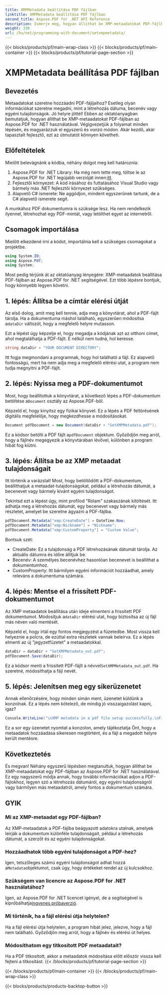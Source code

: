 ```yaml
---
title: XMPMetadata beállítása PDF fájlban
linktitle: XMPMetadata beállítása PDF fájlban
second_title: Aspose.PDF for .NET API Reference
description: Ismerje meg, hogyan állíthat be XMP-metaadatokat PDF-fájlban az Aspose.PDF for .NET használatával. Ez a lépésenkénti útmutató végigvezeti a teljes folyamaton, a beállítástól a dokumentum mentéséig.
weight: 330
url: /hu/net/programming-with-document/setxmpmetadata/
---
```


{{< blocks/products/pf/main-wrap-class >}}
{{< blocks/products/pf/main-container >}}
{{< blocks/products/pf/tutorial-page-section >}}

# XMPMetadata beállítása PDF fájlban

## Bevezetés

Metaadatokat szeretne hozzáadni PDF-fájljaihoz? Esetleg olyan információkat szeretne megadni, mint a létrehozás dátuma, becenév vagy egyéni tulajdonságok. Jó helyre jöttél! Ebben az oktatóanyagban bemutatjuk, hogyan állíthat be XMP-metaadatokat PDF-fájlban az Aspose.PDF for .NET használatával. Végigvezetjük a folyamat minden lépésén, és magyarázzuk el egyszerű és vonzó módon. Akár kezdő, akár tapasztalt fejlesztő, ezt az útmutatót könnyen követheti.

## Előfeltételek

Mielőtt belevágnánk a kódba, néhány dolgot meg kell határoznia:

1.  Aspose.PDF for .NET Library: Ha még nem tette meg, töltse le az Aspose.PDF for .NET legújabb verzióját innen:[itt](https://releases.aspose.com/pdf/net/).
2. Fejlesztői környezet: A kód írásához és futtatásához Visual Studio vagy bármely más .NET fejlesztői környezet szükséges.
3. Alapvető C# ismerete: Ne aggódjon, mindent egyszerűnek tartunk, de a C# alapvető ismerete segít.

A munkához PDF dokumentumra is szüksége lesz. Ha nem rendelkezik ilyennel, létrehozhat egy PDF-mintát, vagy letölthet egyet az internetről.

## Csomagok importálása

Mielőtt elkezdené írni a kódot, importálnia kell a szükséges csomagokat a projektbe.

```csharp
using System.IO;
using Aspose.Pdf;
using System;
```

Most pedig térjünk át az oktatóanyag lényegére: XMP-metaadatok beállítása PDF-fájlban az Aspose.PDF for .NET segítségével. Ezt több lépésre bontjuk, hogy könnyebb legyen követni.

## 1. lépés: Állítsa be a címtár elérési útját

 Az első dolog, amit meg kell tennie, adja meg a könyvtárat, ahol a PDF-fájlt tárolja. Ha a dokumentuma máshol található, egyszerűen módosítsa a`dataDir` változót, hogy a megfelelő helyre mutasson.

Ezt a lépést úgy képzelje el, hogy megadja a kódjának azt az otthoni címet, ahol megtalálhatja a PDF-fájlt. E nélkül nem tudná, hol keresse.

```csharp
string dataDir = "YOUR DOCUMENT DIRECTORY";
```

Itt fogja megmondani a programnak, hogy hol található a fájl. Ez alapvető fontosságú, mert ha nem adja meg a megfelelő elérési utat, a program nem tudja megnyitni a PDF-fájlt.

## 2. lépés: Nyissa meg a PDF-dokumentumot

 Most, hogy beállítottuk a könyvtárat, a következő lépés a PDF-dokumentum betöltése a`Document` osztály az Aspose.PDF-ből.

Képzeld el, hogy kinyitsz egy fizikai könyvet. Ez a lépés a PDF feltörésének digitális megfelelője, hogy megkezdhesse a módosításokat.

```csharp
Document pdfDocument = new Document(dataDir + "SetXMPMetadata.pdf");
```

 Ez a kódsor betölti a PDF fájlt a`pdfDocument` objektum. Győződjön meg arról, hogy a fájlnév megegyezik a könyvtárában lévővel, különben a program hibát fog kiütni.

## 3. lépés: Állítsa be az XMP metaadat tulajdonságait

Itt történik a varázslat! Most, hogy betöltődött a PDF-dokumentum, beállíthatjuk a metaadat-tulajdonságokat, például a létrehozás dátumát, a becenevet vagy bármely kívánt egyéni tulajdonságot.

Tekintsd ezt a lépést úgy, mint profilod "Rólam" szakaszának kitöltését. Itt adhatja meg a létrehozás dátumát, egy becenevet vagy bármely más részletet, amelyet be szeretne ágyazni a PDF-fájlba.

```csharp
pdfDocument.Metadata["xmp:CreateDate"] = DateTime.Now;
pdfDocument.Metadata["xmp:Nickname"] = "Nickname";
pdfDocument.Metadata["xmp:CustomProperty"] = "Custom Value";
```

Bontsuk szét:
- CreateDate: Ez a tulajdonság a PDF létrehozásának dátumát tárolja. Az aktuális dátumra és időre állítjuk be.
- Becenév: A személyes becenévhez hasonlóan becenevet is beállíthat a dokumentumhoz.
- CustomProperty: Itt bármilyen egyéni információt hozzáadhat, amely releváns a dokumentuma számára.

## 4. lépés: Mentse el a frissített PDF-dokumentumot

 Az XMP metaadatok beállítása után ideje elmenteni a frissített PDF dokumentumot. Módosítjuk a`dataDir` elérési utat, hogy biztosítsa az új fájl más néven való mentését.

Képzeld el, hogy írtál egy fontos megjegyzést a füzetedbe. Most vissza kell helyeznie a polcra, de ezúttal extra részletek vannak beleírva. Ez a lépés elmenti az új "jegyzetfüzetet" a metaadatokkal.

```csharp
dataDir = dataDir + "SetXMPMetadata_out.pdf";
pdfDocument.Save(dataDir);
```

 Ez a kódsor menti a frissített PDF-fájlt a névvel`SetXMPMetadata_out.pdf`. Ha szeretné, módosíthatja a fájl nevét.

## 5. lépés: Jelenítsen meg egy sikerüzenetet

Annak ellenőrzésére, hogy minden simán ment, üzenetet küldünk a konzolnak. Ez a lépés nem kötelező, de mindig jó visszaigazolást kapni, igaz?

```csharp
Console.WriteLine("\nXMP metadata in a pdf file setup successfully.\nFile saved at " + dataDir);
```

Ez a sor egy üzenetet nyomtat a konzolon, amely tájékoztatja Önt, hogy a metaadatok hozzáadása sikeresen megtörtént, és a fájl a megadott helyre került mentésre.

## Következtetés

És megvan! Néhány egyszerű lépésben megtanultuk, hogyan állíthat be XMP-metaadatokat egy PDF-fájlban az Aspose.PDF for .NET használatával. Ez egy nagyszerű módja annak, hogy további információkat adjon a PDF-fájlokhoz, legyen szó a létrehozás dátumáról, egy egyéni tulajdonságról vagy bármilyen más metaadatról, amely fontos a dokumentum számára.


## GYIK

### Mi az XMP-metaadat egy PDF-fájlban?  
Az XMP-metaadatok a PDF-fájlba beágyazott adatokra utalnak, amelyek leírják a dokumentum különféle tulajdonságait, például a létrehozás dátumát, a szerzőt és az egyéni tulajdonságokat.

### Hozzáadhatok több egyéni tulajdonságot a PDF-hez?  
 Igen, tetszőleges számú egyéni tulajdonságot adhat hozzá a`Metadata`objektumot, csak úgy, hogy értékeket rendel az új kulcsokhoz.

### Szükségem van licencre az Aspose.PDF for .NET használatához?  
 Igen, az Aspose.PDF for .NET licencet igényel, de a segítségével is kipróbálhatja[ingyenes próbaverzió](https://releases.aspose.com/).

### Mi történik, ha a fájl elérési útja helytelen?  
Ha a fájl elérési útja helytelen, a program hibát jelez, jelezve, hogy a fájl nem található. Győződjön meg arról, hogy a fájlnév és elérési út helyes.

### Módosíthatom egy titkosított PDF metaadatait?  
Ha a PDF titkosított, akkor a metaadatok módosítása előtt először vissza kell fejteni a titkosítást.
{{< /blocks/products/pf/tutorial-page-section >}}

{{< /blocks/products/pf/main-container >}}
{{< /blocks/products/pf/main-wrap-class >}}

{{< blocks/products/products-backtop-button >}}
